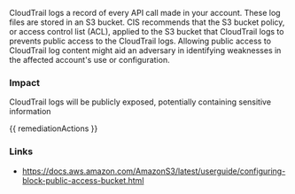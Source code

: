
CloudTrail logs a record of every API call made in your account. These log files are stored in an S3 bucket. CIS recommends that the S3 bucket policy, or access control list (ACL), applied to the S3 bucket that CloudTrail logs to prevents public access to the CloudTrail logs. Allowing public access to CloudTrail log content might aid an adversary in identifying weaknesses in the affected account's use or configuration.


### Impact
CloudTrail logs will be publicly exposed, potentially containing sensitive information

<!-- DO NOT CHANGE -->
{{ remediationActions }}

### Links
- https://docs.aws.amazon.com/AmazonS3/latest/userguide/configuring-block-public-access-bucket.html


